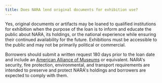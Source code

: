 ```yaml
---
title: Does NARA lend original documents for exhibition use?
---
```


Yes, original documents or artifacts may be loaned to qualified institutions for exhibition when the purpose of the loan is to inform and educate the public about NARA, its holdings, or the national experience while ensuring their continued availability for the future. Exhibitions must be accessible to the public and may not be primarily political or commercial.

Borrowers should submit a written request 180 days prior to the loan date and include an [American Alliance of Museums](http://www.aam-us.org/) or equivalent. NARA's security, fire protection, environmental, and transport requirements are intended to preserve and protect NARA's holdings and borrowers are expected to comply with them.